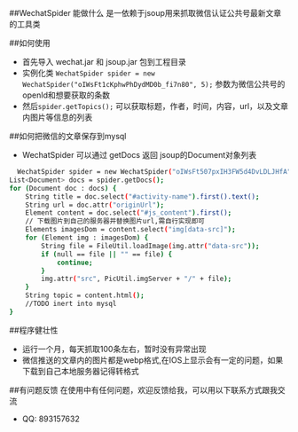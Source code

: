 ##WechatSpider 能做什么
是一依赖于jsoup用来抓取微信认证公共号最新文章的工具类

##如何使用

* 首先导入 wechat.jar 和 jsoup.jar 包到工程目录
* 实例化类 `WechatSpider spider = new WechatSpider("oIWsFt1cKphwPhDydMD0b_fi7n80", 5);` 参数为微信公共号的openId和想要获取的条数
* 然后`spider.getTopics();` 可以获取标题，作者，时间，内容，url，以及文章内图片等信息的列表

##如何把微信的文章保存到mysql
* WechatSpider 可以通过 getDocs 返回 jsoup的Document对象列表

```bash
  WechatSpider spider = new WechatSpider("oIWsFt507pxIH3FW5d4DvLDLJHfA", 5);
List<Document> docs = spider.getDocs();
for (Document doc : docs) {
    String title = doc.select("#activity-name").first().text();
    String url = doc.attr("originUrl");
    Element content = doc.select("#js_content").first();
    // 下载图片到自己的服务器并替换图片url,需自行实现即可
    Elements imagesDom = content.select("img[data-src]");
    for (Element img : imagesDom) {
        String file = FileUtil.loadImage(img.attr("data-src"));
        if (null == file || "" == file) {
            continue;
        }
        img.attr("src", PicUtil.imgServer + "/" + file);
    }
    String topic = content.html();
    //TODO inert into mysql
}
```

##程序健壮性
* 运行一个月，每天抓取100条左右，暂时没有异常出现
* 微信推送的文章内的图片都是webp格式,在IOS上显示会有一定的问题，如果下载到自己本地服务器记得转格式

##有问题反馈
在使用中有任何问题，欢迎反馈给我，可以用以下联系方式跟我交流

* QQ: 893157632
